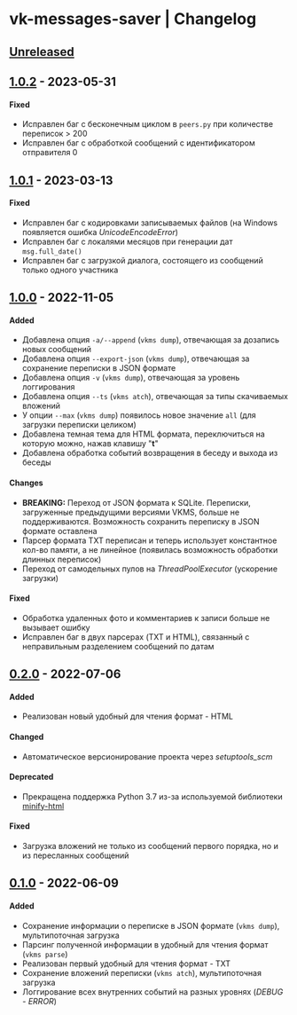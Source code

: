 # vk-messages-saver | Changelog

## [Unreleased]

## [1.0.2] - 2023-05-31
#### Fixed
- Исправлен баг с бесконечным циклом в `peers.py` при количестве переписок > 200
- Исправлен баг с обработкой сообщений с идентификатором отправителя 0

## [1.0.1] - 2023-03-13
#### Fixed
- Исправлен баг с кодировками записываемых файлов (на Windows появляется ошибка *UnicodeEncodeError*)
- Исправлен баг с локалями месяцов при генерации дат `msg.full_date()`
- Исправлен баг с загрузкой диалога, состоящего из сообщений только одного участника

## [1.0.0] - 2022-11-05
#### Added
- Добавлена опция `-a/--append` (`vkms dump`), отвечающая за дозапись новых сообщений
- Добавлена опция `--export-json` (`vkms dump`), отвечающая за сохранение переписки в JSON формате
- Добавлена опция `-v` (`vkms dump`), отвечающая за уровень логгирования
- Добавлена опция `--ts` (`vkms atch`), отвечающая за типы скачиваемых вложений
- У опции `--max` (`vkms dump`) появилось новое значение `all` (для загрузки переписки целиком)
- Добавлена темная тема для HTML формата, переключиться на которую можно, нажав клавишу "**t**"
- Добавлена обработка событий возвращения в беседу и выхода из беседы
#### Changes
- **BREAKING:** Переход от JSON формата к SQLite. Переписки, загруженные предыдущими версиями
VKMS, больше не поддерживаются. Возможность сохранить переписку в JSON формате оставлена
- Парсер формата TXT переписан и теперь использует константное кол-во памяти, а не линейное
(появилась возможность обработки длинных переписок)
- Переход от самодельных пулов на *ThreadPoolExecutor* (ускорение загрузки)
#### Fixed
- Обработка удаленных фото и комментариев к записи больше не вызывает ошибку
- Исправлен баг в двух парсерах (TXT и HTML), связанный с неправильным разделением сообщений по датам


## [0.2.0] - 2022-07-06
#### Added
- Реализован новый удобный для чтения формат - HTML
#### Changed
- Автоматическое версионирование проекта через *setuptools_scm*
#### Deprecated
- Прекращена поддержка Python 3.7 из-за используемой библиотеки [minify-html](https://pypi.org/project/minify-html/)
#### Fixed
- Загрузка вложений не только из сообщений первого порядка, но и из пересланных сообщений

## [0.1.0] - 2022-06-09
#### Added
- Сохранение информации о переписке в JSON формате (`vkms dump`), мультипоточная загрузка
- Парсинг полученной информации в удобный для чтения формат (`vkms parse`)
- Реализован первый удобный для чтения формат - TXT
- Сохранение вложений переписки (`vkms atch`), мультипоточная загрузка
- Логгирование всех внутренних событий на разных уровнях (*DEBUG* - *ERROR*)

[Unreleased]: https://github.com/YariKartoshe4ka/vk-messages-saver/compare/1.0.2...HEAD
[1.0.2]: https://github.com/YariKartoshe4ka/vk-messages-saver/compare/1.0.1...1.0.2
[1.0.1]: https://github.com/YariKartoshe4ka/vk-messages-saver/compare/1.0.0...1.0.1
[1.0.0]: https://github.com/YariKartoshe4ka/vk-messages-saver/compare/0.2.0...1.0.0
[0.2.0]: https://github.com/YariKartoshe4ka/vk-messages-saver/compare/0.1.0...0.2.0
[0.1.0]: https://github.com/YariKartoshe4ka/vk-messages-saver/releases/tag/0.1.0
